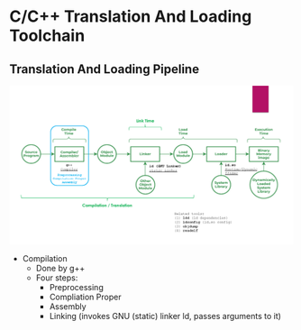 # C/C++ Translation And Loading Toolchain


## Translation And Loading Pipeline

![Translation And Loading Pipeline](./translation_and_loading_pipeline.png)

- Compilation
  - Done by g++
  - Four steps:
    - Preprocessing
    - Compliation Proper
    - Assembly
    - Linking (invokes GNU (static) linker ld, passes arguments to it)